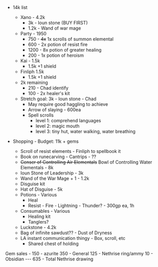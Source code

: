 * 14k list
  * Xano - 4.2k
    * 3k - Ioun stone (BUY FIRST)
    * 1.2k - Wand of war mage
  * Party - 1950
    * 750 - ~~4x~~ 1x scrolls of summon elemental
    * 600 - 2x potion of resist fire
    * 1200 - 8x potion of greater healing
    * 200 - 1x potion of heroism
  * Kai - 1.5k
    * 1.5k +1 shield
  * Finliph 1.5k
    * 1.5k +1 shield
  * 2k remaining
    * 210 - Chad identify
    * 100 - 2x healer's kit
  * Stretch goal: 3k - Ioun stone - Chad
    * May require good haggling to achieve
    * Arrow of slaying - 600ea
    * Spell scrolls
      * level 1: comprehend languages
      * level 2: magic mouth
      * level 3: tiny hut, water walking, water breathing

* Shopping - Budget: 11k + gems
  * Scroll of resist elements - Finliph to spellbook it
  * Book on runecarving - Cantrips - ??
  * ~~Censer of Controlling Air Elementals~~ Bowl of Controlling Water Elementals - 8k
  * Ioun Stone of Leadership - 3k
  * Wand of the War Mage + 1 - 1.2k
  * Disguise kit
  * Hat of Disguise - 5k
  * Potions - Various
    * Heal
    * Resist - Fire - Lightning - Thunder? - 300gp ea, 1h
  * Consumables - Various
    * Healing kit
    * Tanglers?
  * Luckstone - 4.2k
  * Bag of infinite sawdust?? - Dust of Dryness
  * LA instant communication thingy - Box, scroll, etc
    * Shared chest of holding

Gem sales - 150 - azurite
            350 - General
            125 - Nethrise ring/ammy
            10 - Obsidian
            ---
            635 - Total
Nethrise drawing